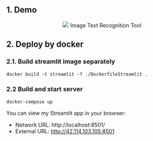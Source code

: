 ## 1. Demo
<p align="center">
    <img src="https://images.viblo.asia/3b3e0702-7e9c-45f5-9e6d-871d0b3364f0.png" >
Image Text Recognition Tool
</p>

## 2. Deploy by docker

### 2.1. Build streamlit image separately

```
docker build -t streamlit -f ./DockerfileStreamlit .
```

### 2.2 Build and start server 
```
docker-compose up
```
You can view my Streamlit app in your browser:

- Network URL: http://localhost:8501/
- External URL: http://42.114.103.105:8501